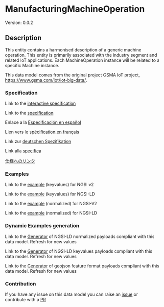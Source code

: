 # ManufacturingMachineOperation
Version: 0.0.2

## Description 

This entity contains a harmonised description of a generic machine operation. This entity is primarily associated with the industry segment and related IoT applications. Each MachineOperation instance will be related to a specific Machine instance.

This data model comes from the original project GSMA IoT project, https://www.gsma.com/iot/iot-big-data/.
### Specification

Link to the [interactive specification](https://swagger.lab.fiware.org/?url=https://smart-data-models.github.io/dataModel.ManufacturingMachine/ManufacturingMachineOperation/swagger.yaml)

Link to the [specification](https://github.com/smart-data-models/dataModel.ManufacturingMachine/blob/master/ManufacturingMachineOperation/doc/spec.md)

Enlace a la [Especificación en español](https://github.com/smart-data-models/dataModel.ManufacturingMachine/blob/master/ManufacturingMachineOperation/doc/spec_ES.md)

Lien vers le [spécification en français](https://github.com/smart-data-models/dataModel.ManufacturingMachine/blob/master/ManufacturingMachineOperation/doc/spec_FR.md)

Link zur [deutschen Spezifikation](https://github.com/smart-data-models/dataModel.ManufacturingMachine/blob/master/ManufacturingMachineOperation/doc/spec_DE.md)

Link alla [specifica](https://github.com/smart-data-models/dataModel.ManufacturingMachine/blob/master/ManufacturingMachineOperation/doc/spec_IT.md)

[仕様へのリンク](https://github.com/smart-data-models/dataModel.ManufacturingMachine/blob/master/ManufacturingMachineOperation/doc/spec_JA.md)
### Examples

Link to the [example](https://smart-data-models.github.io/dataModel.ManufacturingMachine/ManufacturingMachineOperation/examples/example.json) (keyvalues) for NGSI v2

Link to the [example](https://smart-data-models.github.io/dataModel.ManufacturingMachine/ManufacturingMachineOperation/examples/example.jsonld) (keyvalues) for NGSI-LD

Link to the [example](https://smart-data-models.github.io/dataModel.ManufacturingMachine/ManufacturingMachineOperation/examples/example-normalized.json) (normalized) for NGSI-V2

Link to the [example](https://smart-data-models.github.io/dataModel.ManufacturingMachine/ManufacturingMachineOperation/examples/example-normalized.jsonld) (normalized) for NGSI-LD
### Dynamic Examples generation

Link to the [Generator](https://smartdatamodels.org/extra/ngsi-ld_generator.php?schemaUrl=https://raw.githubusercontent.com/smart-data-models/dataModel.ManufacturingMachine/master/ManufacturingMachineOperation/schema.json&email=info@smartdatamodels.org) of NGSI-LD normalized payloads compliant with this data model. Refresh for new values

Link to the [Generator](https://smartdatamodels.org/extra/ngsi-ld_generator_keyvalues.php?schemaUrl=https://raw.githubusercontent.com/smart-data-models/dataModel.ManufacturingMachine/master/ManufacturingMachineOperation/schema.json&email=info@smartdatamodels.org) of NGSI-LD keyvalues payloads compliant with this data model. Refresh for new values

Link to the [Generator](https://smartdatamodels.org/extra/geojson_features_generator.php?schemaUrl=https://raw.githubusercontent.com/smart-data-models/dataModel.ManufacturingMachine/master/ManufacturingMachineOperation/schema.json&email=info@smartdatamodels.org) of geojson feature format payloads compliant with this data model. Refresh for new values
### Contribution

 If you have any issue on this data model you can raise an [issue](https://github.com/smart-data-models/dataModel.ManufacturingMachine/issues)  or contribute with a [PR](https://github.com/smart-data-models/dataModel.ManufacturingMachine/pulls)